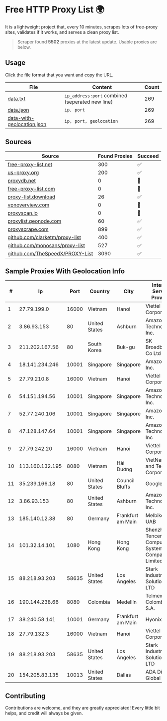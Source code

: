 
# Free HTTP Proxy List 🌍

It is a lightweight project that, every 10 minutes, scrapes lots of free-proxy sites, validates if it works, and serves a clean proxy list.


> Scraper found **5502** proxies at the latest update. Usable proxies are below.

## Usage

Click the file format that you want and copy the URL.


|File|Content|Count|
|----|-------|-----|
|[data.txt](https://raw.githubusercontent.com/themiralay/Proxy-List-World/master/data.txt)|`ip_address:port` combined (seperated new line)|269|
|[data.json](https://raw.githubusercontent.com/themiralay/Proxy-List-World/master/data.json)|`ip, port`|269|
|[data-with-geolocation.json](https://raw.githubusercontent.com/themiralay/Proxy-List-World/master/data-with-geolocation.json)|`ip, port, geolocation`|269|

## Sources

|Source|Found Proxies|Succeed|
|------|-------------|-------|
|[free-proxy-list.net](https://free-proxy-list.net)|300|✅|
|[us-proxy.org](https://www.us-proxy.org)|200|✅|
|[proxydb.net](http://proxydb.net)|0|🚫|
|[free-proxy-list.com](https://free-proxy-list.com/?page=&port=&type%5B%5D=http&type%5B%5D=https&up_time=0&search=Search)|0|🚫|
|[proxy-list.download](https://www.proxy-list.download/HTTP)|26|✅|
|[vpnoverview.com](https://vpnoverview.com/privacy/anonymous-browsing/free-proxy-servers)|0|🚫|
|[proxyscan.io](https://www.proxyscan.io)|0|🚫|
|[proxylist.geonode.com](https://proxylist.geonode.com/api/proxy-list?limit=300&page=1&sort_by=lastChecked&sort_type=desc&protocols=http,https)|60|✅|
|[proxyscrape.com](https://api.proxyscrape.com/v2/?request=displayproxies&protocol=http&timeout=10000&country=all&ssl=all&anonymity=all)|899|✅|
|[github.com/clarketm/proxy-list](https://raw.githubusercontent.com/clarketm/proxy-list/master/proxy-list-raw.txt)|400|✅|
|[github.com/monosans/proxy-list](https://raw.githubusercontent.com/monosans/proxy-list/main/proxies/http.txt)|527|✅|
|[github.com/TheSpeedX/PROXY-List](https://raw.githubusercontent.com/TheSpeedX/PROXY-List/master/http.txt)|3090|✅|


## Sample Proxies With Geolocation Info

|#|Ip|Port|Country|City|Internet Service Provider|
|-|--|----|-------|----|-------------------------|
|1|27.79.199.0|16000|Vietnam|Hanoi|Viettel Corporation|
|2|3.86.93.153|80|United States|Ashburn|Amazon Technologies Inc.|
|3|211.202.167.56|80|South Korea|Buk-gu|SK Broadband Co Ltd|
|4|18.141.234.246|10001|Singapore|Singapore|Amazon.com, Inc.|
|5|27.79.210.8|16000|Vietnam|Hanoi|Viettel Corporation|
|6|54.151.194.56|10001|Singapore|Singapore|Amazon Technologies Inc.|
|7|52.77.240.106|10001|Singapore|Singapore|Amazon.com, Inc.|
|8|47.128.147.64|10001|Singapore|Singapore|Amazon Technologies Inc|
|9|27.79.242.20|16000|Vietnam|Hanoi|Viettel Corporation|
|10|113.160.132.195|8080|Vietnam|Hải Dương|VietNam Post and Telecom Corporation|
|11|35.239.166.18|80|United States|Council Bluffs|Google LLC|
|12|3.86.93.153|80|United States|Ashburn|Amazon Technologies Inc.|
|13|185.140.12.38|80|Germany|Frankfurt am Main|Melbikomas UAB|
|14|101.32.14.101|1080|Hong Kong|Hong Kong|Shenzhen Tencent Computer Systems Company Limited|
|15|88.218.93.203|58635|United States|Los Angeles|Stark Industries Solutions LTD|
|16|190.144.238.66|8080|Colombia|Medellín|Telmex Colombia S.A.|
|17|38.240.58.141|10001|Germany|Frankfurt am Main|Hyonix|
|18|27.79.132.3|16000|Vietnam|Hanoi|Viettel Corporation|
|19|88.218.93.203|58635|United States|Los Angeles|Stark Industries Solutions LTD|
|20|154.205.83.135|10013|United States|Dallas|ADA Digital Global Inc|



## Contributing

Contributions are welcome, and they are greatly appreciated! Every
little bit helps, and credit will always be given.

